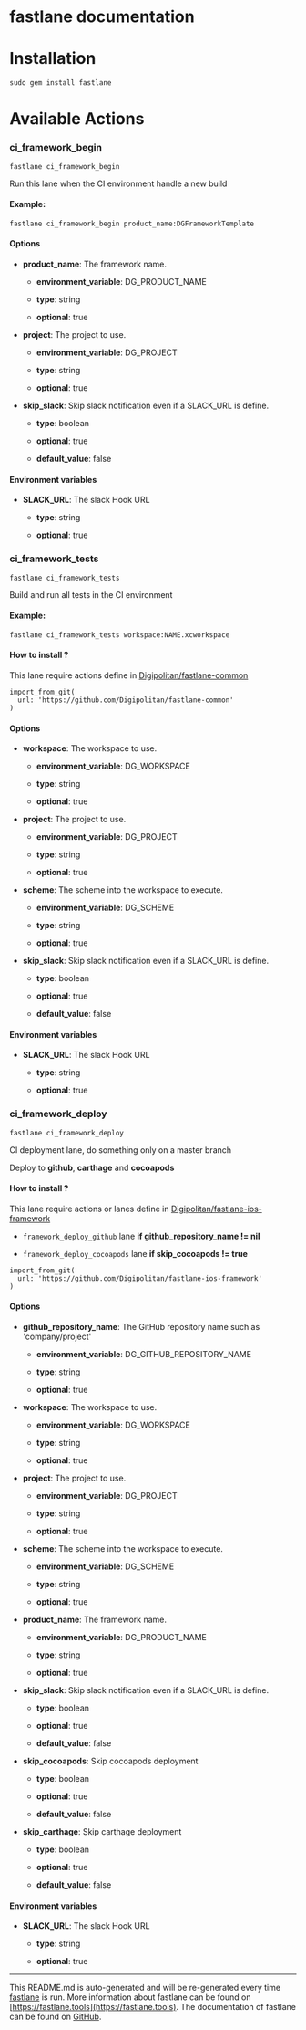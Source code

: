 fastlane documentation
================
# Installation
```
sudo gem install fastlane
```
# Available Actions
### ci_framework_begin
```
fastlane ci_framework_begin
```
Run this lane when the CI environment handle a new build

#### Example:

```
fastlane ci_framework_begin product_name:DGFrameworkTemplate
```

#### Options

* **product_name**: The framework name.

  * **environment_variable**: DG_PRODUCT_NAME

  * **type**: string

  * **optional**: true

* **project**: The project to use.

  * **environment_variable**: DG_PROJECT

  * **type**: string

  * **optional**: true

* **skip_slack**: Skip slack notification even if a SLACK_URL is define.

  * **type**: boolean

  * **optional**: true

  * **default_value**: false

#### Environment variables

* **SLACK_URL**: The slack Hook URL

  * **type**: string

  * **optional**: true


### ci_framework_tests
```
fastlane ci_framework_tests
```
Build and run all tests in the CI environment

#### Example:

```
fastlane ci_framework_tests workspace:NAME.xcworkspace
```

#### How to install ?

This lane require actions define in [Digipolitan/fastlane-common](https://github.com/Digipolitan/fastlane-common)

```
import_from_git(
  url: 'https://github.com/Digipolitan/fastlane-common'
)
```

#### Options

* **workspace**: The workspace to use.

  * **environment_variable**: DG_WORKSPACE

  * **type**: string

  * **optional**: true

* **project**: The project to use.

  * **environment_variable**: DG_PROJECT

  * **type**: string

  * **optional**: true

* **scheme**: The scheme into the workspace to execute.

  * **environment_variable**: DG_SCHEME

  * **type**: string

  * **optional**: true

* **skip_slack**: Skip slack notification even if a SLACK_URL is define.

  * **type**: boolean

  * **optional**: true

  * **default_value**: false

#### Environment variables

* **SLACK_URL**: The slack Hook URL

  * **type**: string

  * **optional**: true


### ci_framework_deploy
```
fastlane ci_framework_deploy
```
CI deployment lane, do something only on a master branch

Deploy to **github**, **carthage** and **cocoapods**

#### How to install ?

This lane require actions or lanes define in [Digipolitan/fastlane-ios-framework](https://github.com/Digipolitan/fastlane-ios-framework)

- `framework_deploy_github` lane **if github_repository_name != nil**

- `framework_deploy_cocoapods` lane **if skip_cocoapods != true**

```
import_from_git(
  url: 'https://github.com/Digipolitan/fastlane-ios-framework'
)
```

#### Options

* **github_repository_name**: The GitHub repository name such as 'company/project'

  * **environment_variable**: DG_GITHUB_REPOSITORY_NAME

  * **type**: string

  * **optional**: true

* **workspace**: The workspace to use.

  * **environment_variable**: DG_WORKSPACE

  * **type**: string

  * **optional**: true

* **project**: The project to use.

  * **environment_variable**: DG_PROJECT

  * **type**: string

  * **optional**: true

* **scheme**: The scheme into the workspace to execute.

  * **environment_variable**: DG_SCHEME

  * **type**: string

  * **optional**: true

* **product_name**: The framework name.

  * **environment_variable**: DG_PRODUCT_NAME

  * **type**: string

  * **optional**: true

* **skip_slack**: Skip slack notification even if a SLACK_URL is define.

  * **type**: boolean

  * **optional**: true

  * **default_value**: false

* **skip_cocoapods**: Skip cocoapods deployment

  * **type**: boolean

  * **optional**: true

  * **default_value**: false

* **skip_carthage**: Skip carthage deployment

  * **type**: boolean

  * **optional**: true

  * **default_value**: false

#### Environment variables

* **SLACK_URL**: The slack Hook URL

  * **type**: string

  * **optional**: true



----

This README.md is auto-generated and will be re-generated every time [fastlane](https://fastlane.tools) is run.
More information about fastlane can be found on [https://fastlane.tools](https://fastlane.tools).
The documentation of fastlane can be found on [GitHub](https://github.com/fastlane/fastlane/tree/master/fastlane).
